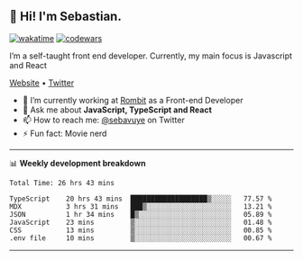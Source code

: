 ## 👋 Hi! I'm Sebastian.

[![wakatime](https://wakatime.com/badge/user/df0036c6-328a-4a39-be9b-e49417ed22a1.svg)](https://wakatime.com/@df0036c6-328a-4a39-be9b-e49417ed22a1)
[![codewars](https://www.codewars.com/users/sebavuye/badges/small)](https://www.codewars.com/users/sebavuye)

I’m a self-taught front end developer. Currently, my main focus is Javascript and React

[Website](https://sebastianvuye.be) • [Twitter](https://twitter.com/sebavuye)

- 🔭 I’m currently working at [Rombit](https://rombit.com/) as a Front-end Developer
- 💬 Ask me about **JavaScript, TypeScript and React**
- 📫 How to reach me: [@sebavuye](https://twitter.com/sebavuye) on Twitter
- ⚡ Fun fact: Movie nerd

-------

📊 **Weekly development breakdown**

<!--START_SECTION:waka-->

```text
Total Time: 26 hrs 43 mins

TypeScript    20 hrs 43 mins  ███████████████████▒░░░░░   77.57 %
MDX           3 hrs 31 mins   ███▒░░░░░░░░░░░░░░░░░░░░░   13.21 %
JSON          1 hr 34 mins    █▒░░░░░░░░░░░░░░░░░░░░░░░   05.89 %
JavaScript    23 mins         ▒░░░░░░░░░░░░░░░░░░░░░░░░   01.48 %
CSS           13 mins         ▒░░░░░░░░░░░░░░░░░░░░░░░░   00.85 %
.env file     10 mins         ▒░░░░░░░░░░░░░░░░░░░░░░░░   00.67 %
```

<!--END_SECTION:waka-->
-------
